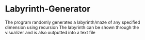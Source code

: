# Labyrinth-Generator

The program randomly generates a labyrinth/maze of any specified dimension using recursion
The labyrinth can be shown through the visualizer and is also outputted into a text file
